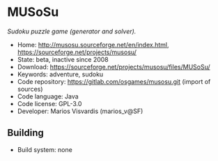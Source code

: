 # MUSoSu

_Sudoku puzzle game (generator and solver)._

- Home: http://musosu.sourceforge.net/en/index.html, https://sourceforge.net/projects/musosu/
- State: beta, inactive since 2008
- Download: https://sourceforge.net/projects/musosu/files/MUSoSu/
- Keywords: adventure, sudoku
- Code repository: https://gitlab.com/osgames/musosu.git (import of sources)
- Code language: Java
- Code license: GPL-3.0
- Developer: Marios Visvardis (marios_v@SF)

## Building

- Build system: none
